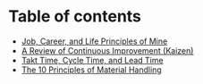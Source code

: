 # Table of contents

* [Job, Career, and Life Principles of Mine](README.md)
* [A Review of Continuous Improvement (Kaizen)](a-review-of-continuous-improvement-kaizen.md)
* [Takt Time, Cycle Time, and Lead Time](takt-time-cycle-time-and-lead-time.md)
* [The 10 Principles of Material Handling](the-10-principles-of-material-handling.md)
